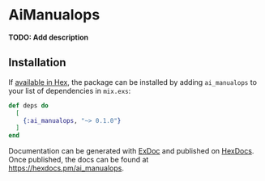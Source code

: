 # AiManualops

**TODO: Add description**

## Installation

If [available in Hex](https://hex.pm/docs/publish), the package can be installed
by adding `ai_manualops` to your list of dependencies in `mix.exs`:

```elixir
def deps do
  [
    {:ai_manualops, "~> 0.1.0"}
  ]
end
```

Documentation can be generated with [ExDoc](https://github.com/elixir-lang/ex_doc)
and published on [HexDocs](https://hexdocs.pm). Once published, the docs can
be found at <https://hexdocs.pm/ai_manualops>.

